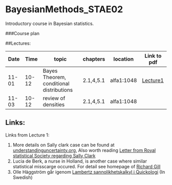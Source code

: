 # BayesianMethods_STAE02
Introductory course in Bayesian statistics.

###Course plan

##Lectures:

Date | Time  | topic | chapters | location| Link to pdf|
---|---|---|---|---|---
| 11-01 | 10-12 | Bayes Theorem, conditional distributions | 2.1,4,5.1 | alfa1:1048 | [Lecture1]()
| 11-03 | 10-12 | review of densities | 2.1,4,5.1 | alfa1:1048

## Links:

Links from Lecture 1:

1. More details on Sally clark case can be found at [understandinguncertainty.org](https://understandinguncertainty.org/node/545), Also worth reading [Letter from Royal statistical Society regarding Sally Clark](http://www.rss.org.uk/Images/PDF/influencing-change/rss-use-statistical-evidence-court-cases-2002.pdf)
2. Lucia de Berk, a nurse in Holland, is another case where similar statistical misscarge occured. For detail see homepage of [Richard Gill](http://www.math.leidenuniv.nl/~gill/#lucia)	
3. Olle Häggström går igenom [Lambertz sannolikhetskalkyl i Quickologi](http://haggstrom.blogspot.se/2015/05/quickologisk-sannolikhetskalkyl.html)  (In Swedish)
